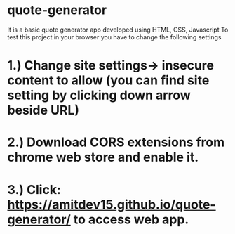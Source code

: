 # quote-generator
It is a basic quote generator app developed using HTML, CSS, Javascript
To test this project in your browser you have to change the following settings
  # 1.) Change site settings-> insecure content to allow (you can find site setting by clicking down arrow beside URL)
  # 2.) Download CORS extensions from chrome web store and enable it.
  # 3.) Click: https://amitdev15.github.io/quote-generator/ to access web app.
